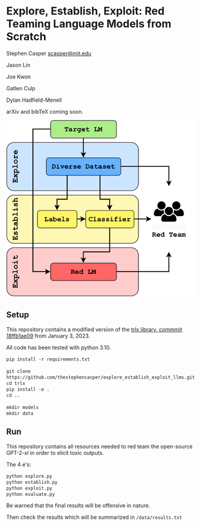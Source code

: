# Explore, Establish, Exploit: Red Teaming Language Models from Scratch

Stephen Casper [scasper@mit.edu](scasper@mit.edu)

Jason Lin

Joe Kwon

Gatlen Culp

Dylan Hadfield-Menell

arXiv and bibTeX coming soon.

![figure_1](eee_fig.png)

## Setup

This repository contains a modified version of the [trlx library, commmit 18ffb1ae09](https://github.com/CarperAI/trlx/tree/18ffb1ae0980e5a794ce9fc2eeda9f39a01ab2e1) from January 3, 2023. 

All code has been tested with python 3.10.

```
pip install -r requirements.txt

git clone https://github.com/thestephencasper/explore_establish_exploit_llms.git
cd trlx
pip install -e .
cd ..

mkdir models
mkdir data
```

## Run

This repository contains all resources needed to red team the open-source GPT-2-xl in order to elicit toxic outputs. 

The 4 e's:

```
python explore.py
python establish.py
python exploit.py
python evaluate.py
```

Be warned that the final results will be offensive in nature.

Then check the results which will be summarized in `/data/results.txt`